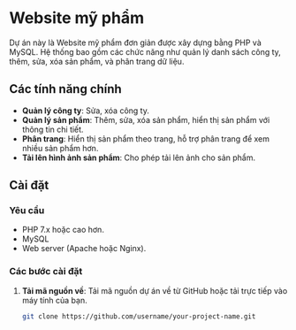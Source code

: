 # Website mỹ phẩm
Dự án này là Website mỹ phẩm đơn giản được xây dựng bằng PHP và MySQL. Hệ thống bao gồm các chức năng như quản lý danh sách công ty, thêm, sửa, xóa sản phẩm, và phân trang dữ liệu.

## Các tính năng chính

- **Quản lý công ty**: Sửa, xóa công ty.
- **Quản lý sản phẩm**: Thêm, sửa, xóa sản phẩm, hiển thị sản phẩm với thông tin chi tiết.
- **Phân trang**: Hiển thị sản phẩm theo trang, hỗ trợ phân trang để xem nhiều sản phẩm hơn.
- **Tải lên hình ảnh sản phẩm**: Cho phép tải lên ảnh cho sản phẩm.

## Cài đặt

### Yêu cầu

- PHP 7.x hoặc cao hơn.
- MySQL
- Web server (Apache hoặc Nginx).

### Các bước cài đặt

1. **Tải mã nguồn về**:
   Tải mã nguồn dự án về từ GitHub hoặc tải trực tiếp vào máy tính của bạn.

   ```bash
   git clone https://github.com/username/your-project-name.git
